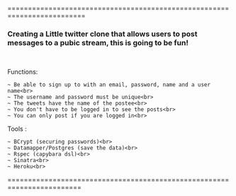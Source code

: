 =========================================================================
<h3>Creating a Little twitter clone that allows users to post messages
 to a pubic stream, this is going to be fun!</h3><br>

Functions:<br>

    ~ Be able to sign up to with an email, password, name and a user name<br>
	~ The username and password must be unique<br>
	~ The tweets have the name of the postee<br>
	~ You don't have to be logged in to see the posts<br>
	~ You can only post if you are logged in<br>

Tools :<br>

	~ BCrypt (securing passwords)<br>
	~ Datamapper/Postgres (save the data)<br>
	~ Rspec (capybara dsl)<br>
	~ Sinatra<br>
	~ Heroku<br>

========================================================================	